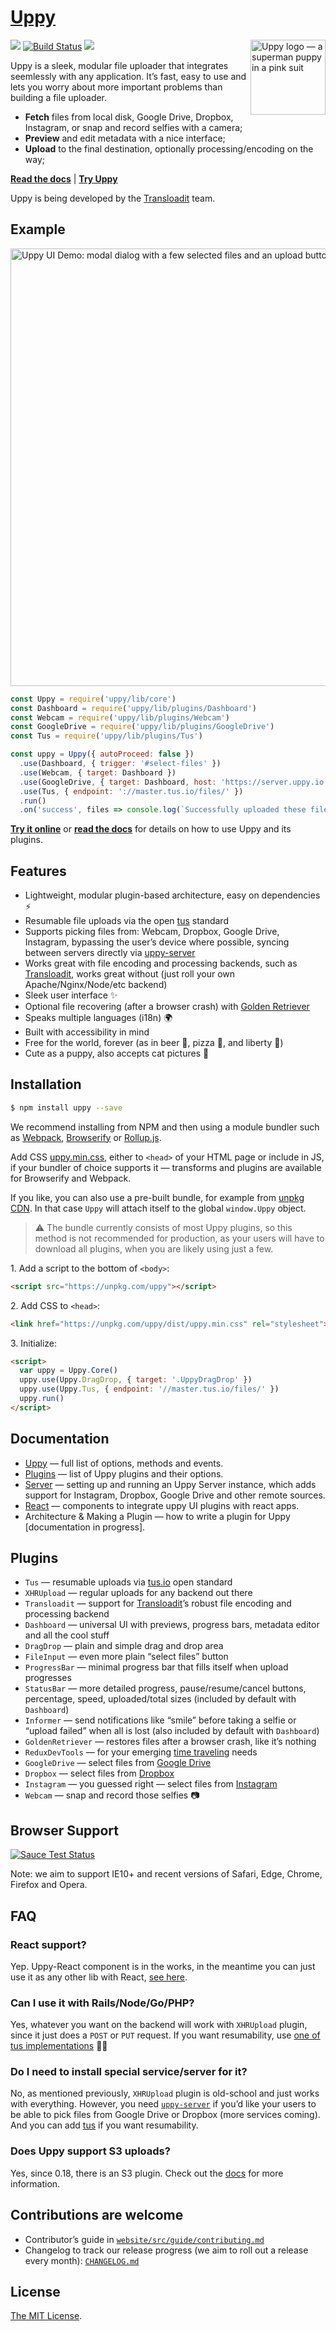# [Uppy](http://uppy.io)

<img src="http://uppy.io/images/logos/uppy-dog-head-arrow.svg" width="120" alt="Uppy logo — a superman puppy in a pink suit" align="right">

<a href="https://www.npmjs.com/package/uppy"><img src="https://img.shields.io/npm/v/uppy.svg?style=flat-square"></a>
<a href="https://travis-ci.org/transloadit/uppy"><img src="https://img.shields.io/travis/transloadit/uppy/master.svg?style=flat-square" alt="Build Status"></a>
<a href="https://www.npmjs.com/package/uppy"><img src="https://img.shields.io/badge/stability-experimental-orange.svg?style=flat-square"></a>

Uppy is a sleek, modular file uploader that integrates seemlessly with any application. It’s fast, easy to use and lets you worry about more important problems than building a file uploader.

- **Fetch** files from local disk, Google Drive, Dropbox, Instagram, or snap and record selfies with a camera;
- **Preview** and edit metadata with a nice interface;
- **Upload** to the final destination, optionally processing/encoding on the way;

**[Read the docs](http://uppy.io/docs)** | **[Try Uppy](http://uppy.io/examples/dashboard/)**

Uppy is being developed by the [Transloadit](https://transloadit.com) team.

## Example

<img width="700" alt="Uppy UI Demo: modal dialog with a few selected files and an upload button" src="https://github.com/transloadit/uppy/raw/master/uppy-screenshot.jpg">

```js
const Uppy = require('uppy/lib/core')
const Dashboard = require('uppy/lib/plugins/Dashboard')
const Webcam = require('uppy/lib/plugins/Webcam')
const GoogleDrive = require('uppy/lib/plugins/GoogleDrive')
const Tus = require('uppy/lib/plugins/Tus')

const uppy = Uppy({ autoProceed: false })
  .use(Dashboard, { trigger: '#select-files' })
  .use(Webcam, { target: Dashboard })
  .use(GoogleDrive, { target: Dashboard, host: 'https://server.uppy.io' })
  .use(Tus, { endpoint: '://master.tus.io/files/' })
  .run()
  .on('success', files => console.log(`Successfully uploaded these files: ${files}`))
```

**[Try it online](http://uppy.io/examples/dashboard/)** or **[read the docs](http://uppy.io/docs)**  for details on how to use Uppy and its plugins.

## Features

- Lightweight, modular plugin-based architecture, easy on dependencies :zap:
- Resumable file uploads via the open [tus](http://tus.io/) standard
- Supports picking files from: Webcam, Dropbox, Google Drive, Instagram, bypassing the user’s device where possible, syncing between servers directly via [uppy-server](https://github.com/transloadit/uppy-server)
- Works great with file encoding and processing backends, such as [Transloadit](http://transloadit.com), works great without (just roll your own Apache/Nginx/Node/etc backend)
- Sleek user interface :sparkles:
- Optional file recovering (after a browser crash) with [Golden Retriever](https://uppy.io/docs/golden-retriever/)
- Speaks multiple languages (i18n) :earth_africa:
- Built with accessibility in mind
- Free for the world, forever (as in beer 🍺, pizza 🍕, and liberty 🗽)
- Cute as a puppy, also accepts cat pictures :dog:

## Installation

``` bash
$ npm install uppy --save
```

We recommend installing from NPM and then using a module bundler such as [Webpack](http://webpack.github.io/), [Browserify](http://browserify.org/) or [Rollup.js](http://rollupjs.org/).

Add CSS [uppy.min.css](https://unpkg.com/uppy/dist/uppy.min.css), either to `<head>` of your HTML page or include in JS, if your bundler of choice supports it — transforms and plugins are available for Browserify and Webpack.

If you like, you can also use a pre-built bundle, for example from [unpkg CDN](https://unpkg.com/uppy/). In that case `Uppy` will attach itself to the global `window.Uppy` object.

> ⚠️ The bundle currently consists of most Uppy plugins, so this method is not recommended for production, as your users will have to download all plugins, when you are likely using just a few.

1\. Add a script to the bottom of `<body>`:

``` html
<script src="https://unpkg.com/uppy"></script>
```

2\. Add CSS to `<head>`:
``` html
<link href="https://unpkg.com/uppy/dist/uppy.min.css" rel="stylesheet">
```

3\. Initialize:

``` html
<script>
  var uppy = Uppy.Core()
  uppy.use(Uppy.DragDrop, { target: '.UppyDragDrop' })
  uppy.use(Uppy.Tus, { endpoint: '//master.tus.io/files/' })
  uppy.run()
</script>
```

## Documentation

- [Uppy](http://uppy.io/docs/uppy/) — full list of options, methods and events.
- [Plugins](http://uppy.io/docs/plugins/) — list of Uppy plugins and their options.
- [Server](http://uppy.io/docs/server/) — setting up and running an Uppy Server instance, which adds support for Instagram, Dropbox, Google Drive and other remote sources.
- [React](/docs/react/) — components to integrate uppy UI plugins with react apps.
- Architecture & Making a Plugin — how to write a plugin for Uppy [documentation in progress].

## Plugins

- `Tus` — resumable uploads via [tus.io](http://tus.io) open standard
- `XHRUpload` — regular uploads for any backend out there
- `Transloadit` — support for [Transloadit](http://transloadit.com)’s robust file encoding and processing backend
- `Dashboard` — universal UI with previews, progress bars, metadata editor and all the cool stuff
- `DragDrop` — plain and simple drag and drop area
- `FileInput` — even more plain “select files” button
- `ProgressBar` — minimal progress bar that fills itself when upload progresses
- `StatusBar` — more detailed progress, pause/resume/cancel buttons, percentage, speed, uploaded/total sizes (included by default with `Dashboard`)
- `Informer` — send notifications like “smile” before taking a selfie or “upload failed” when all is lost (also included by default with `Dashboard`)
- `GoldenRetriever` — restores files after a browser crash, like it’s nothing
- `ReduxDevTools` — for your emerging [time traveling](https://github.com/gaearon/redux-devtools) needs
- `GoogleDrive` — select files from [Google Drive](https://www.google.com/drive/)
- `Dropbox` — select files from [Dropbox](https://www.dropbox.com/)
- `Instagram` — you guessed right — select files from [Instagram](https://www.instagram.com/)
- `Webcam` — snap and record those selfies 📷

## Browser Support

<a href="https://saucelabs.com/u/transloadit-uppy">
  <img src="https://saucelabs.com/browser-matrix/transloadit-uppy.svg" alt="Sauce Test Status"/>
</a>

Note: we aim to support IE10+ and recent versions of Safari, Edge, Chrome, Firefox and Opera.

## FAQ

### React support?

Yep. Uppy-React component is in the works, in the meantime you can just use it as any other lib with React, [see here](https://github.com/transloadit/uppy/tree/uppy-react/src/uppy-react).

### Can I use it with Rails/Node/Go/PHP?

Yes, whatever you want on the backend will work with `XHRUpload` plugin, since it just does a `POST` or `PUT` request. If you want resumability, use [one of tus implementations](http://tus.io/implementations.html) 👌🏼

### Do I need to install special service/server for it?

No, as mentioned previously, `XHRUpload` plugin is old-school and just works with everything. However, you need [`uppy-server`](https://github.com/transloadit/uppy-server) if you’d like your users to be able to pick files from Google Drive or Dropbox (more services coming). And you can add [tus](http://tus.io) if you want resumability.

### Does Uppy support S3 uploads?

Yes, since 0.18, there is an S3 plugin. Check out the [docs](https://uppy.io/docs/aws-s3/) for more information.

## Contributions are welcome

 - Contributor’s guide in [`website/src/guide/contributing.md`](website/src/guide/contributing.md)
 - Changelog to track our release progress (we aim to roll out a release every month): [`CHANGELOG.md`](CHANGELOG.md)

## License

[The MIT License](LICENSE).
